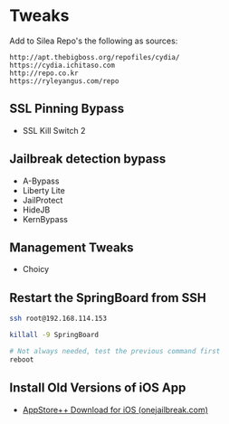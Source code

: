# Tweaks
Add to Silea Repo's the following as sources:
```http
http://apt.thebigboss.org/repofiles/cydia/
https://cydia.ichitaso.com
http://repo.co.kr
https://ryleyangus.com/repo
```

## SSL Pinning Bypass
- SSL Kill Switch 2

## Jailbreak detection bypass
- A-Bypass
- Liberty Lite
- JailProtect
- HideJB
- KernBypass

## Management Tweaks
- Choicy

## Restart the SpringBoard from SSH
```bash
ssh root@192.168.114.153

killall -9 SpringBoard

# Not always needed, test the previous command first
reboot
```

## Install Old Versions of iOS App
- [AppStore++ Download for iOS (onejailbreak.com)](https://onejailbreak.com/blog/appstoreplusplus/)